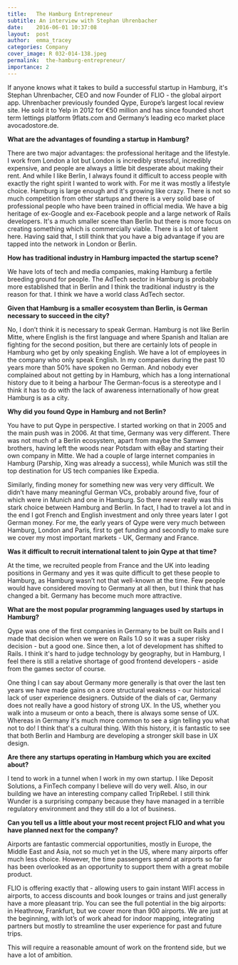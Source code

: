 ```yaml
---
title:   The Hamburg Entrepreneur
subtitle: An interview with Stephan Uhrenbacher
date:    2016-06-01 10:37:08
layout:  post
author:  emma_tracey
categories: Company
cover_image: R 032-014-138.jpeg
permalink:  the-hamburg-entrepreneur/
importance: 2
---
```


If anyone knows what it takes to build a successful startup in Hamburg, it's Stephan Uhrenbacher, CEO and now Founder of FLIO - the global airport app. Uhrenbacher previously founded Qype, Europe’s largest local review site. He sold it to Yelp in 2012 for €50 million and has since founded short term lettings platform 9flats.com and Germany’s leading eco market place avocadostore.de. 

<!--more-->


**What are the advantages of founding a startup in Hamburg?** 

There are two major advantages: the professional heritage and the lifestyle.  I work from London a lot but London is incredibly stressful, incredibly expensive, and people are always a little bit desperate about making their rent. And while I like Berlin, I always found it difficult to access people with exactly the right spirit I wanted to work with. For me it was mostly a lifestyle choice. Hamburg is large enough and it's growing like crazy. There is not so much competition from other startups and there is a very solid base of professional people who have been trained in official media. We have  a big heritage of ex-Google and ex-Facebook people and a large network of Rails developers. It's a much smaller scene than Berlin but there is more focus on creating something which is commercially viable. There is a lot of talent here. Having said that, I still think that you have a big advantage if you are tapped into the network in London or Berlin. 

**How has traditional industry in Hamburg impacted the startup scene?** 

We have lots of tech and media companies, making Hamburg a fertile breeding ground for people. The AdTech sector in Hamburg is probably more established that in Berlin and I think the traditional industry is the reason for that. I think we have a world class AdTech sector. 

**Given that Hamburg is a smaller ecosystem than Berlin, is German necessary to succeed in the city?**

No, I don’t think it is necessary to speak German. Hamburg is not like Berlin Mitte, where English is the first language and where Spanish and Italian are fighting for the second position, but there are certainly lots of people in Hamburg who get by only speaking English. We have a lot of employees in the company who only speak English. In my  companies during the past 10 years more than 50% have spoken no German. And nobody ever complained about not getting by in Hamburg, which has a long international history due to it being a harbour  The German-focus is a stereotype and I think it has to do with the lack of awareness internationally of how great Hamburg is as a city.

**Why did you found Qype in Hamburg and not Berlin?**

You have to put Qype in perspective. I started working on that in 2005 and the main push was in 2006. At that time, Germany was very different. There was not much of a Berlin ecosystem, apart from maybe the Samwer brothers, having left the woods near Potsdam with eBay and starting their own company in Mitte. We had a couple of large internet companies in Hamburg (Parship, Xing was already a success), while Munich was still the top destination for US  tech companies like Expedia. 

Similarly, finding money for something new was very very difficult. We didn’t have many meaningful German VCs, probably around five, four of which were in Munich and one in Hamburg. So there never really was this stark choice between Hamburg and Berlin. In fact, I had to travel a lot and in the end I got French and English investment and only three years later I got German money. For me, the early years of Qype were very much between Hamburg, London and Paris, first to get funding and secondly to make sure we cover my most important markets - UK, Germany and France. 

**Was it difficult to recruit international talent to join Qype at that time?** 

At the time, we recruited people from France and the UK into leading positions in Germany and yes it was quite difficult to get these people to Hamburg, as Hamburg wasn’t not that well-known at the time. Few people would have considered moving to Germany at all then, but I think that has changed a bit. Germany has become much more attractive. 

**What are the most popular programming languages used by startups in Hamburg?**

Qype was one of the first companies in Germany to be built on Rails and I made that decision when we were on Rails 1.0 so it was a super risky decision - but a good one. Since then, a lot of development has shifted to Rails. I think it's hard to judge technology by geography, but in Hamburg, I feel there is still a relative shortage of good frontend developers - aside from the games sector of course.

One thing I can say about Germany more generally is that over the last ten years we have made gains on a core structural weakness - our historical lack of user experience designers. Outside of the dials of  car, Germany does not really have a good history of strong UX. In the US, whether you walk into a museum or onto a beach, there is always some sense of UX. Whereas in Germany it's much more common to see a sign telling you what not to do! I think that's a cultural thing. With this history, it is fantastic to see that both Berlin and Hamburg are developing a stronger skill base in UX design. 

**Are there any startups operating in Hamburg which you are excited about?**

I tend to work in a tunnel when I work in my own startup. I like Deposit Solutions, a FinTech company I believe will do very well. Also, in our building we have an interesting company called TripRebel. I still think Wunder is a surprising company because they have managed in a terrible regulatory environment and they still do a lot of business. 

**Can you tell us a little about your most recent project FLIO and what you have planned next for the company?**
 
Airports are fantastic commercial opportunities, mostly in Europe, the Middle East and Asia, not so much yet in the US, where many airports offer much less choice. However, the time passengers spend at airports so far has been overlooked as an opportunity to support them with a great mobile product. 

FLIO is offering exactly that - allowing users to gain instant WIFI access in airports, to access discounts and book lounges or trains and just generally have a more pleasant trip. You can see the full potential in the big airports: in Heathrow, Frankfurt, but we cover more than 900 airports. We are just at the beginning, with lot’s of work ahead for indoor mapping, integrating partners but mostly to streamline the user experience for past and future trips. 

 This will require a reasonable amount of work on the frontend side, but we have a lot of ambition. 